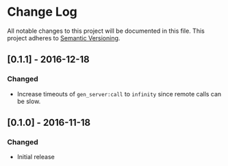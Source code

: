# Change Log

All notable changes to this project will be documented in this file.
This project adheres to [Semantic Versioning](http://semver.org/).

## [0.1.1] - 2016-12-18
### Changed
- Increase timeouts of `gen_server:call` to `infinity` since remote calls can be slow.

## [0.1.0] - 2016-11-18
### Changed
- Initial release
